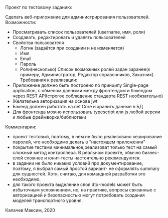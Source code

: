 ﻿Проект по тестовому заданию:

Сделать веб-приложение для администрирования пользователей.
Возможности: 
- Просматривать список пользователей (username, имя, роли)
- Создавать, редактировать и удалять пользователей 
- Свойства пользователя 
  - Логин (задаётся при создании и не изменяется)
  - Имя 
  - Email 
  - Пароль 
  - Роли(несколько)
Список возможных ролей задан заранее(к примеру, Администратор, Редактор справочников, Заказчик).     
Требования к реализации: 
- Приложение должно быть построено по принципу Single-page application, с обменом данными между фронтендом и бэкендом через REST API(строгое соблюдение стандарта REST необязательно)
- Желательна авторизация на основе jwt
- Бэкенд должен работать на.net Core и хранить данные в БД 
- Для фронтенда можно использовать typescript или js любой версии и любые фреймворки/библиотеки

Комментарии:
- проект тестовый, поэтому, в нем не было реализовано хеширование паролей, что необходимо делать в "настоящем приложении"
- покрытие тестами минимальное,реализоват только тест на самый сложный метод контроллера. В реальном проекте, обычно бизнес-слой сложнее и юнит-тесты настоятельно рекомендуются.
- в задании не было никаких условий про документирование, поэтому, я выбрал самый простой вариант- не оформлять summary для сущностей. Хотя, считаю, для командной разработки это необходимо.
- для такого проекта выделение слоя dto-models может быть избыточным усложнением, но, на практике, вопросы связанные с авторизацией и безопасностью могут потребовать создания моделей транспортного уровня.


Калачев Максим, 2020